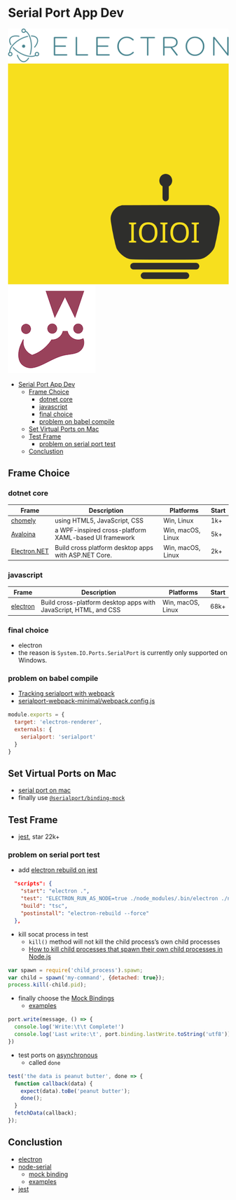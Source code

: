 # Serial Port App Dev

![electron](./img/electron.svg)
![node-serialport](./img/serialport-logo.svg)
![jest](./img/jest.png)

- [Serial Port App Dev](#serial-port-app-dev)
  - [Frame Choice](#frame-choice)
    - [dotnet core](#dotnet-core)
    - [javascript](#javascript)
    - [final choice](#final-choice)
    - [problem on babel compile](#problem-on-babel-compile)
  - [Set Virtual Ports on Mac](#set-virtual-ports-on-mac)
  - [Test Frame](#test-frame)
    - [problem on serial port test](#problem-on-serial-port-test)
  - [Conclustion](#conclustion)

## Frame Choice
### dotnet core 
| Frame | Description | Platforms | Start |
|--- | --- | --- | --- |
| [chomely](https://github.com/mattkol/Chromely)| using HTML5, JavaScript, CSS | Win, Linux | 1k+ |
| [Avaloina](https://github.com/AvaloniaUI/Avalonia) | a WPF-inspired cross-platform XAML-based UI framework | Win, macOS, Linux | 5k+ |
| [Electron.NET](https://github.com/ElectronNET/Electron.NET) | Build cross platform desktop apps with ASP.NET Core. | Win, macOS, Linux | 2k+ |

### javascript
| Frame | Description | Platforms | Start |
|--- | --- | --- | --- |
[electron](https://github.com/electron/electron) | Build cross-platform desktop apps with JavaScript, HTML, and CSS | Win, macOS, Linux | 68k+ |

### final choice
- electron
- the reason is `System.IO.Ports.SerialPort` is currently only supported on Windows.

### problem on babel compile
- [Tracking serialport with webpack ](https://github.com/node-serialport/node-serialport/issues/901#issuecomment-240478831)
- [serialport-webpack-minimal/webpack.config.js](https://github.com/saintcrawler/serialport-webpack-minimal/blob/master/webpack.config.js)
```js
module.exports = {
  target: 'electron-renderer',
  externals: {
    serialport: 'serialport'
  }
}
```


## Set Virtual Ports on Mac
- [serial port on mac](../2019-01-04_Serial_Port_on_Mac/serial_port_on_mac.md)
- finally use [`@serialport/binding-mock`](https://serialport.io/docs/en/api-binding-mock)

## Test Frame
- [jest](https://github.com/facebook/jest), star 22k+
### problem on serial port test
- add [electron rebuild on jest](https://github.com/node-hid/node-hid/issues/240)
``` json
  "scripts": {
    "start": "electron .",
    "test": "ELECTRON_RUN_AS_NODE=true ./node_modules/.bin/electron ./node_modules/.bin/jest",
    "build": "tsc",
    "postinstall": "electron-rebuild --force"
  },
```
- kill socat process in test
  - `kill()` method will not kill the child process’s own child processes
  - [How to kill child processes that spawn their own child processes in Node.js](https://azimi.me/2014/12/31/kill-child_process-node-js.html)
``` js
var spawn = require('child_process').spawn;
var child = spawn('my-command', {detached: true});
process.kill(-child.pid);
```
- finally choose the [Mock Bindings](https://serialport.io/docs/en/api-binding-mock)
  - [examples](https://github.com/node-serialport/node-serialport/blob/7cee2020f12c65818ed15e8c1db70033ce86f9ae/packages/serialport/examples/mocking.js)
``` js
port.write(message, () => {
  console.log('Write:\t\t Complete!')
  console.log('Last write:\t', port.binding.lastWrite.toString('utf8'))
})
```
- test ports on [asynchronous](https://jestjs.io/docs/en/asynchronous)
  - called `done`
``` js
test('the data is peanut butter', done => {
  function callback(data) {
    expect(data).toBe('peanut butter');
    done();
  }
  fetchData(callback);
});
```

## Conclustion
- [electron](https://github.com/electron/electron)
- [node-serial](https://github.com/nodebots/electron-serialport)
  - [mock binding](https://serialport.io/docs/en/api-binding-mock)
  - [examples](https://github.com/node-serialport/node-serialport/blob/7cee2020f12c65818ed15e8c1db70033ce86f9ae/packages/serialport/examples/mocking.js)
- [jest](https://github.com/facebook/jest)